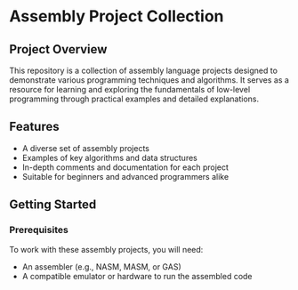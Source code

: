 # Assembly Project Collection

## Project Overview

This repository is a collection of assembly language projects designed to demonstrate various programming techniques and algorithms. It serves as a resource for learning and exploring the fundamentals of low-level programming through practical examples and detailed explanations.

## Features

- A diverse set of assembly projects
- Examples of key algorithms and data structures
- In-depth comments and documentation for each project
- Suitable for beginners and advanced programmers alike

## Getting Started

### Prerequisites

To work with these assembly projects, you will need:

- An assembler (e.g., NASM, MASM, or GAS)
- A compatible emulator or hardware to run the assembled code
